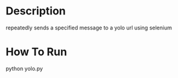 # Description
repeatedly sends a specified message to a yolo url using selenium

# How To Run
python yolo.py
